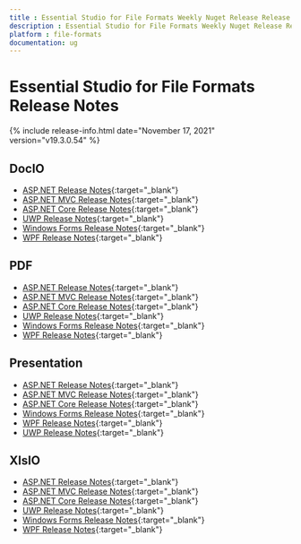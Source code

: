 ```yaml
---
title : Essential Studio for File Formats Weekly Nuget Release Release Notes  
description : Essential Studio for File Formats Weekly Nuget Release Release Notes  
platform : file-formats
documentation: ug
---
```


# Essential Studio for File Formats  Release Notes  

{% include release-info.html date="November 17, 2021" version="v19.3.0.54" %} 

## DocIO

* [ASP.NET Release Notes](/aspnet/release-notes/v19.3.0.54#docio){:target="_blank"}
* [ASP.NET MVC Release Notes](/aspnetmvc/release-notes/v19.3.0.54#docio){:target="_blank"}
* [ASP.NET Core Release Notes](/aspnet-core/release-notes/v19.3.0.54#docio){:target="_blank"}
* [UWP Release Notes](/uwp/release-notes/v19.3.0.54#docio){:target="_blank"}
* [Windows Forms Release Notes](/windowsforms/release-notes/v19.3.0.54#docio){:target="_blank"}
* [WPF Release Notes](/wpf/release-notes/v19.3.0.54#docio){:target="_blank"}


## PDF

* [ASP.NET Release Notes](/aspnet/release-notes/v19.3.0.54#pdf){:target="_blank"}
* [ASP.NET MVC Release Notes](/aspnetmvc/release-notes/v19.3.0.54#pdf){:target="_blank"}
* [ASP.NET Core Release Notes](/aspnet-core/release-notes/v19.3.0.54#pdf){:target="_blank"}
* [UWP Release Notes](/uwp/release-notes/v19.3.0.54#pdf){:target="_blank"}
* [Windows Forms Release Notes](/windowsforms/release-notes/v19.3.0.54#pdf){:target="_blank"}
* [WPF Release Notes](/wpf/release-notes/v19.3.0.54#pdf){:target="_blank"}


## Presentation

* [ASP.NET Release Notes](/aspnet/release-notes/v19.3.0.54#presentation){:target="_blank"}
* [ASP.NET MVC Release Notes](/aspnetmvc/release-notes/v19.3.0.54#presentation){:target="_blank"}
* [ASP.NET Core Release Notes](/aspnet-core/release-notes/v19.3.0.54#presentation){:target="_blank"}
* [Windows Forms Release Notes](/windowsforms/release-notes/v19.3.0.54#presentation){:target="_blank"}
* [WPF Release Notes](/wpf/release-notes/v19.3.0.54#presentation){:target="_blank"}
* [UWP Release Notes](/uwp/release-notes/v19.3.0.54#presentation){:target="_blank"}


## XlsIO

* [ASP.NET Release Notes](/aspnet/release-notes/v19.3.0.54#xlsio){:target="_blank"}
* [ASP.NET MVC Release Notes](/aspnetmvc/release-notes/v19.3.0.54#xlsio){:target="_blank"}
* [ASP.NET Core Release Notes](/aspnet-core/release-notes/v19.3.0.54#xlsio){:target="_blank"}
* [UWP Release Notes](/uwp/release-notes/v19.3.0.54#xlsio){:target="_blank"}
* [Windows Forms Release Notes](/windowsforms/release-notes/v19.3.0.54#xlsio){:target="_blank"}
* [WPF Release Notes](/wpf/release-notes/v19.3.0.54#xlsio){:target="_blank"}